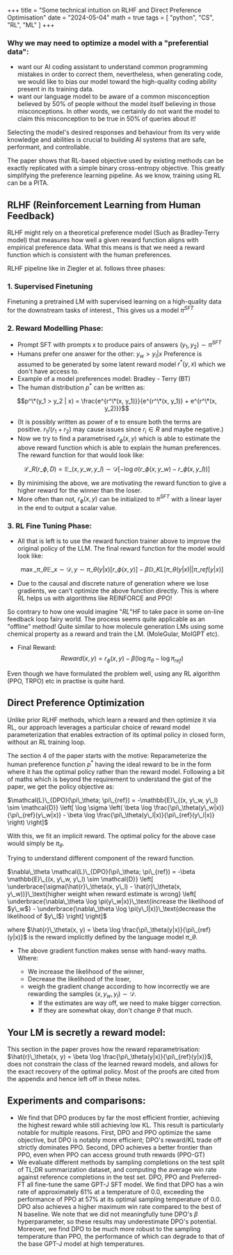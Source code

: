 +++
title = "Some technical intuition on RLHF and Direct Preference Optimisation"
date = "2024-05-04"
math = true
tags = [
    "python", "CS", "RL", "ML"
]
+++

<!-- # Direct Preference Optimisation: Your LM is Secretly a Reward Model -->
### Why we may need to optimize a model with a "preferential data":

* want our AI coding assistant to understand common programming mistakes in order to correct them, nevertheless, when generating code, we would like to bias our model toward the high-quality coding ability present in its training data.
* want our language model to be aware of a common misconception believed by 50% of people without the model itself believing in those misconceptions. In other words, we certainly do not want the model to claim this misconception to be true in 50% of queries about it!

Selecting the model's desired responses and behaviour from its very wide knowledge and abilities is
crucial to building Al systems that are safe, performant, and controllable.

The paper shows that RL-based objective used by existing methods can be exactly replicated with a
simple binary cross-entropy objective. This greatly simplifying the preference learning pipeline. As we
know, training using RL can be a PITA.

## RLHF (Reinforcement Learning from Human Feedback)

RLHF might rely on a theoretical preference model (Such as Bradley-Terry model) that measures how
well a given reward function aligns with empirical preference data. What this means is that we need a reward function which is consistent with the human preferences. 

RLHF pipeline like in Ziegler et al. follows three phases:

### 1. Supervised Finetuning

Finetuning a pretrained LM with supervised learning on a high-quality data for the downstream tasks
of interest., This gives us a model $\pi^{SFT}$

### 2. Reward Modelling Phase:

*   Prompt SFT with prompts x to produce pairs of answers $(y_1, y_2) \sim \pi^{SFT}$
*   Humans prefer one answer for the other: $y_w > y_l | x$ Preference is assumed to be generated by some latent reward model $r^*(y, x)$ which we don't have access to.
*   Example of a model preferences model: Bradley - Terry (BT)
*   The human distribution $p^*$ can be written as: 

$$p^\*(y_1 > y_2 | x) = \frac{e^{r^\*(x, y_1)}}{e^{r^\*(x, y_1)} + e^{r^\*(x, y_2)}}$$

*   (It is possibly written as power of e to ensure both the terms are positive. $r_1 / (r_1 + r_2)$ may cause issues since $r_i \in R$ and maybe negative.)
*   Now we try to find a parametrised $r_\phi(x, y)$ which is able to estimate the above reward function which is able to explain the human preferences. The reward function for that would look like:

$$\mathcal{L}\_R(r\_\phi, D) = \mathbb{E}\_{(x, y\_w, y\_l) \sim \mathcal{D}}[-\log \sigma(r\_\phi(x, y\_w) - r\_\phi(x, y\_l))]$$

*   By minimising the above, we are motivating the reward function to give a higher reward for the winner than the loser.
*   More often than not, $r_\phi(x, y)$ can be initialized to $\pi^{SFT}$ with a linear layer in the end to output a scalar value.

### 3. RL Fine Tuning Phase:

*   All that is left is to use the reward function trainer above to improve the original policy of the LLM. The final reward function for the model would look like:

    $$\max\_{\pi\_\theta} \mathbb{E}\_{x \sim \mathcal{D}, y \sim \pi\_\theta(y|x)}[r\_\phi(x, y)] - \beta \mathbb{D}\_{KL}[\pi\_\theta(y|x) || \pi\_{ref}(y|x)]$$

*   Due to the causal and discrete nature of generation where we lose gradients, we can't optimize the above function directly. This is where RL helps us with algorithms like REINFORCE and PPO!

So contrary to how one would imagine "*RL*"HF to take pace in some on-line feedback loop fairy world.
The process seems quite applicable as an "offline" method! Quite similar to how molecule generation
LMs using some chemical property as a reward and train the LM. (MoleGular, MoIGPT etc).

*   Final Reward: $$Reward(x, y) = r_\phi(x, y) - \beta (\log \pi_\theta - \log \pi_{ref})$$

Even though we have formulated the problem well, using any RL algorithm (PPO, TRPO) etc in practise is
quite hard.

## Direct Preference Optimization

Unlike prior RLHF methods, which learn a reward and then optimize it via RL, our approach leverages
a particular choice of reward model parameterization that enables extraction of its optimal policy in
closed form, without an RL training loop.

The section 4 of the paper starts with the motive: Reparameterize the human preference function $p^*$
having the ideal reward to be in the form where it has the optimal policy rather than the reward model.
Following a bit of maths which is beyond the requirement to understand the gist of the paper, we get
the policy objective as:

$\mathcal{L}\_{DPO}(\pi\_\theta; \pi\_{ref}) = -\mathbb{E}\_{(x, y\_w, y\_l) \sim \mathcal{D}} \left[ \log \sigma \left( \beta \log \frac{\pi\_\theta(y\_w|x)}{\pi\_{ref}(y\_w|x)} - \beta \log \frac{\pi\_\theta(y\_l|x)}{\pi\_{ref}(y\_l|x)} \right) \right]$

With this, we fit an implicit reward. The optimal policy for the above case would simply be $\pi_\theta$.

Trying to understand different component of the reward function.

$\nabla\_\theta \mathcal{L}\_{DPO}(\pi\_\theta; \pi\_{ref}) = -\beta \mathbb{E}\_{(x, y\_w, y\_l) \sim \mathcal{D}} \left[ \underbrace{\sigma(\hat{r}\_\theta(x, y\_l) - \hat{r}\_\theta(x, y\_w))}\_\text{higher weight when reward estimate is wrong} \left[ \underbrace{\nabla\_\theta \log \pi(y\_w|x)}\_\text{increase the likelihood of $y\_w$} - \underbrace{\nabla\_\theta \log \pi(y\_l|x)}\_\text{decrease the likelihood of $y\_l$} \right] \right]$

where $\hat{r}\_\theta(x, y) = \beta \log \frac{\pi\_\theta(y|x)}{\pi\_{ref}(y|x)}$ is the reward implicitly defined by the language model $\pi\_\theta$.

*   The above gradient function makes sense with hand-wavy maths. Where:

    *   We increase the likelihood of the winner,
    *   Decrease the likelihood of the loser,
    *   weigh the gradient change according to how incorrectly we are rewarding the samples $(x, y_w, y_l) \sim \mathcal{D}$.
        *   If the estimates are way off, we need to make bigger correction.
        *   If they are somewhat okay, don't change $\theta$ that much.

## Your LM is secretly a reward model:

This section in the paper proves how the reward reparametrisation: $\hat{r}\_\theta(x, y) = \beta \log \frac{\pi\_\theta(y|x)}{\pi\_{ref}(y|x)}$, does not constrain the class of the learned reward models, and allows for the exact recovery of the optimal policy. Most of the proofs are cited from the appendix and hence left off in these notes.

## Experiments and comparisons:

*   We find that DPO produces by far the most efficient frontier, achieving the highest reward while still achieving low KL. This result is particularly notable for multiple reasons. First, DPO and PPO optimize the same objective, but DPO is notably more efficient; DPO's reward/KL trade off strictly dominates PPO. Second, DPO achieves a better frontier than PPO, even when PPO can access ground truth rewards (PPO-GT)
*   We evaluate different methods by sampling completions on the test split of TL;DR summarization dataset, and computing the average win rate against reference completions in the test set. DPO, PPO and Preferred-FT all fine-tune the same GPT-J SFT model. We find that DPO has a win rate of approximately 61% at a temperature of 0.0, exceeding the performance of PPO at 57% at its optimal sampling temperature of 0.0. DPO also achieves a higher maximum win rate compared to the best of N baseline. We note that we did not meaningfully tune DPO's $\beta$ hyperparameter, so these results may underestimate DPO's potential. Moreover, we find DPO to be much more robust to the sampling temperature than PPO, the performance of which can degrade to that of the base GPT-J model at high temperatures.
